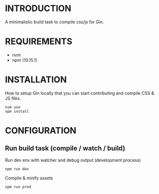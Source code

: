 # INTRODUCTION
A minimalistic build task to compile css/js for Gin.

# REQUIREMENTS
- nvm
- npm (10.15.1)

# INSTALLATION
How to setup Gin locally that you can start contributing and compile CSS & JS files.

```
nvm use
npm install
```

# CONFIGURATION

## Run build task (compile / watch / build)

Run dev env with watcher and debug output (development process)
```
npm run dev
```

Compile & minify assets
```
npm run prod
```
